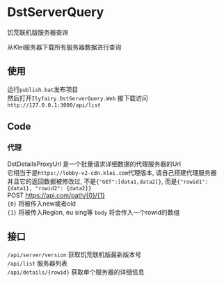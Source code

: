 # DstServerQuery
饥荒联机版服务器查询

从Klei服务器下载所有服务器数据进行查询

## 使用

运行`publish.bat`发布项目  
然后打开`Ilyfairy.DstServerQuery.Web`
接下载访问`http://127.0.0.1:3000/api/list`

## Code

### 代理
DstDetailsProxyUrl 是一个批量请求详细数据的代理服务器的Url  
它相当于是`https://lobby-v2-cdn.klei.com`代理版本, 请自己搭建代理服务器  
并且它的返回数据被修改过, 不是`{"GET":[data1,data2]}`, 而是`{"rowid1": {data1}, "rowid2": {data2}}`  
POST https://api.com/path/{0}/{1}  
`{0}` 将被传入new或者old  
`{1}` 将被传入Region, eu sing等
`body` 将会传入一个rowid的数组

## 接口

`/api/server/version` 获取饥荒联机版最新版本号  
`/api/list` 服务器列表  
`/api/details/{rowid}` 获取单个服务器的详细信息  
